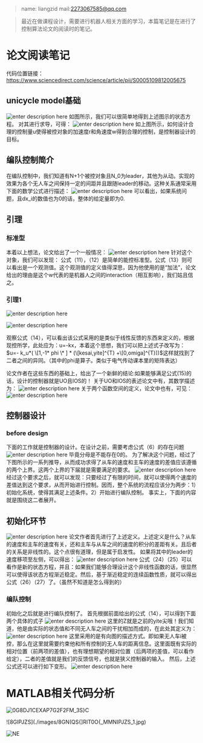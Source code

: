 > name: liangzid mail:2273067585@qq.com

> 最近在做课程设计，需要进行机器人相关方面的学习，本篇笔记是在进行了控制算法论文的阅读时的笔记。
# 论文阅读笔记
代码位置链接：https://www.sciencedirect.com/science/article/pii/S0005109812005675
## unicycle model基础
![enter description here](./images/1560523595030.png)
如图所示，我们可以很简单地得到上述图示的状态方程。
对其进行求导，可得：
![enter description here](./images/1560523656578.png)
如上图所示，如何设计合理的控制量u使得被控对象的加速度r和角速度w得到合理的控制，是控制器设计的目标。
## 编队控制简介
在编队控制中，我们知道有N+1个被控对象且N_0为leader，其他为从动。实现的效果为各个无人车之间保持一定的间距并且跟随leader的移动。这种关系通常采用下面的数学公式进行描述：
![enter description here](./images/1560523910878.png)
可以看出，如果系统问题，且dx_i的数值也为0的话，整体的给定量即为0.
## 引理
### 标准型
本着以上想法，论文给出了一个一般情况：
![enter description here](./images/1560524007031.png)
针对这个对象，我们可以发现：
公式（11），（12）是简单的能控标准型。公式（13）则可以看出是一个观测值。这个观测值的定义值得深思，因为他使用的是“加法”，论文给出的理由是这个w代表的是机器人之间的interaction（相互影响），我们姑且信之。
### 引理1
![enter description here](./images/1560524494885.png)

![enter description here](./images/1560524517125.png)

观察公式（14），可以看出该公式采用的是类似于线性反馈的东西来定义的，根据现控所学，此处应为：u=-kx，本着这个思想，我们可以把上述式子改写为：$u=- k_u*( \[1,-1* phi \* ] * (\[kesai,yite]^{T} +\[0,omiga]^{T}))$这样就找到了二者之间的异同。（其中的phi是算子。类似于电气传动课本里的矩阵表达）

论文作者在这些东西的基础上，给出了一个新鲜的结论:如果能够满足公式(15)的话，设计的控制器就是UO且IOS的！
关于UO和IOS的表述论文中有，其数学描述为：
![enter description here](./images/1560525058414.png)
关于两个函数空间的定义，论文中也有，可见：
![enter description here](./images/1560525084998.png)
## 控制器设计
### before design
下面的工作就是控制器的设计。在设计之前，需要考虑公式（6）的存在问题
![enter description here](./images/1560525323173.png)
毕竟分母是不能存在0的。
为了解决这个问题，经过了下图所示的一系列推导，从而成功求得了从车的速度和主车的速度的差值应该遵循的两个上界。这两个上界的下届就是需要满足的要求。
![enter description here](./images/1560525291897.png)
经过这个要求之后，就可以发现：只要经过了有限的时间，就可以使得两个速度的差值达到这个要求，从而开始进行控制。因而，整个系统的流程应该分为两步：1）初始化系统，使得其满足上述条件。2）开始进行编队控制。
事实上，下面的内容就是围绕这二者展开。
## 初始化环节
![enter description here](./images/1560525642987.png)
论文作者首先进行了上述定义。上述定义是什么？从车的速度和主车的速度有关，还和主车与从车之间的速度的积分的差距有关。且后者的关系是非线性的。这个点很有道理，但是属于启发性。
如果将其中的leader的速度移项至左侧，可以得出：
![enter description here](./images/1560525794232.png)
公式（24）（25）可以看作是新的状态方程，并且：如果我们能够合理设计这个非线性函数的话，很显然可以使得该状态方程渐近稳定。然后，基于渐近稳定的连续函数性质，就可以得出公式（26）（27）了。（虽然不知道是怎么得到的）
### 编队控制
初始化之后就是进行编队控制了。
首先根据前面给出的公式（14），可以得到下面两个具体的式子
![enter description here](./images/1560526010939.png)
这里的Z就是之前的yite尖哦！我们知道，他是由实际的状态值和不同无人车之间的干扰相加而成的，在此处其定义为：
![enter description here](./images/1560526121754.png)
这里采用的是有向图的描述方式。即如果无人车i被控，那么在这里就需要约束他和所有控制的无人车的距离信息。这里面既有实际的相对位置（前两项的差值），也有理想期望的相对位置（后两项的差值，可以看作给定），二者的差值就是我们的反馈信号，也就是狭义控制器的输入。
然后，上述公式还可以进行如下变形。
![enter description here](./images/1560526341103.png)
# MATLAB相关代码分析
![0G8DJ1CEXAP7G2F2FM_3S}C](./images/0G8DJ1CEXAP7G2F2FM_3S}C_2.jpg)	

![8GIPJZS](./images/8GN(QS{]RIT0O{_MMNIPJZS_1.jpg)

![NE](./images/NE6T4N_V}JP8`RO}5XSLD$0.jpg)

